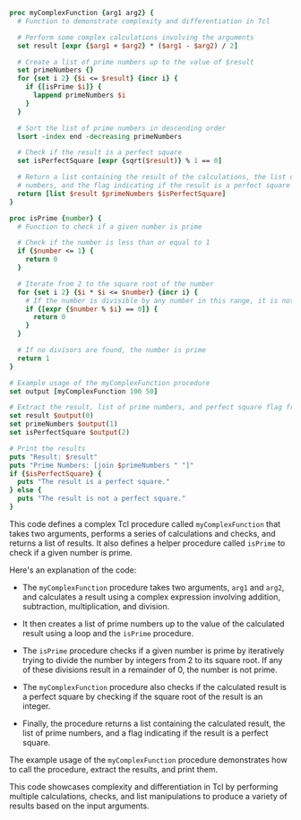 ```tcl
proc myComplexFunction {arg1 arg2} {
  # Function to demonstrate complexity and differentiation in Tcl

  # Perform some complex calculations involving the arguments
  set result [expr {$arg1 + $arg2} * ($arg1 - $arg2) / 2]

  # Create a list of prime numbers up to the value of $result
  set primeNumbers {}
  for {set i 2} {$i <= $result} {incr i} {
    if {[isPrime $i]} {
      lappend primeNumbers $i
    }
  }

  # Sort the list of prime numbers in descending order
  lsort -index end -decreasing primeNumbers

  # Check if the result is a perfect square
  set isPerfectSquare [expr {sqrt($result)} % 1 == 0]

  # Return a list containing the result of the calculations, the list of prime
  # numbers, and the flag indicating if the result is a perfect square
  return [list $result $primeNumbers $isPerfectSquare]
}

proc isPrime {number} {
  # Function to check if a given number is prime

  # Check if the number is less than or equal to 1
  if {$number <= 1} {
    return 0
  }

  # Iterate from 2 to the square root of the number
  for {set i 2} {$i * $i <= $number} {incr i} {
    # If the number is divisible by any number in this range, it is not prime
    if {[expr {$number % $i} == 0]} {
      return 0
    }
  }

  # If no divisors are found, the number is prime
  return 1
}

# Example usage of the myComplexFunction procedure
set output [myComplexFunction 100 50]

# Extract the result, list of prime numbers, and perfect square flag from the output
set result $output(0)
set primeNumbers $output(1)
set isPerfectSquare $output(2)

# Print the results
puts "Result: $result"
puts "Prime Numbers: [join $primeNumbers " "]"
if {$isPerfectSquare} {
  puts "The result is a perfect square."
} else {
  puts "The result is not a perfect square."
}
```

This code defines a complex Tcl procedure called `myComplexFunction` that takes two arguments, performs a series of calculations and checks, and returns a list of results. It also defines a helper procedure called `isPrime` to check if a given number is prime.

Here's an explanation of the code:

- The `myComplexFunction` procedure takes two arguments, `arg1` and `arg2`, and calculates a result using a complex expression involving addition, subtraction, multiplication, and division.

- It then creates a list of prime numbers up to the value of the calculated result using a loop and the `isPrime` procedure.

- The `isPrime` procedure checks if a given number is prime by iteratively trying to divide the number by integers from 2 to its square root. If any of these divisions result in a remainder of 0, the number is not prime.

- The `myComplexFunction` procedure also checks if the calculated result is a perfect square by checking if the square root of the result is an integer.

- Finally, the procedure returns a list containing the calculated result, the list of prime numbers, and a flag indicating if the result is a perfect square.

The example usage of the `myComplexFunction` procedure demonstrates how to call the procedure, extract the results, and print them.

This code showcases complexity and differentiation in Tcl by performing multiple calculations, checks, and list manipulations to produce a variety of results based on the input arguments.